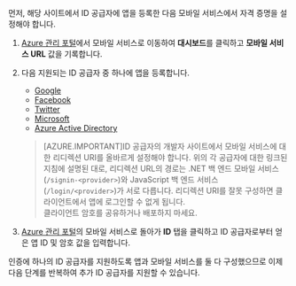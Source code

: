 
먼저, 해당 사이트에서 ID 공급자에 앱을 등록한 다음 모바일 서비스에서 자격 증명을 설정해야 합니다.

1. [Azure 관리 포털]에서 모바일 서비스로 이동하여 **대시보드**를 클릭하고 **모바일 서비스 URL** 값을 기록합니다.

2. 다음 지원되는 ID 공급자 중 하나에 앱을 등록합니다.

	* [Google](mobile-services-how-to-register-google-authentication.md)
	* [Facebook](mobile-services-how-to-register-facebook-authentication.md)
	* [Twitter](mobile-services-how-to-register-twitter-authentication.md)
	* [Microsoft](mobile-services-how-to-register-microsoft-authentication.md)
	* [Azure Active Directory](mobile-services-how-to-register-active-directory-authentication.md)  
	
    >[AZURE.IMPORTANT]ID 공급자의 개발자 사이트에서 모바일 서비스에 대한 리디렉션 URI를 올바르게 설정해야 합니다. 위의 각 공급자에 대한 링크된 지침에 설명된 대로, 리디렉션 URL의 경로는 .NET 백 엔드 모바일 서비스(`/signin-<provider>`)와 JavaScript 백 엔드 서비스(`/login/<provider>`)가 서로 다릅니다. 리디렉션 URI를 잘못 구성하면 클라이언트에서 앱에 로그인할 수 없게 됩니다. <br/>클라이언트 암호를 공유하거나 배포하지 마세요.

3. [Azure 관리 포털]의 모바일 서비스로 돌아가 **ID** 탭을 클릭하고 ID 공급자로부터 얻은 앱 ID 및 암호 값을 입력합니다.

인증에 하나의 ID 공급자를 지원하도록 앱과 모바일 서비스를 둘 다 구성했으므로 이제 다음 단계를 반복하여 추가 ID 공급자를 지원할 수 있습니다.

[Azure 관리 포털]: https://manage.windowsazure.com/

<!---HONumber=July15_HO2-->